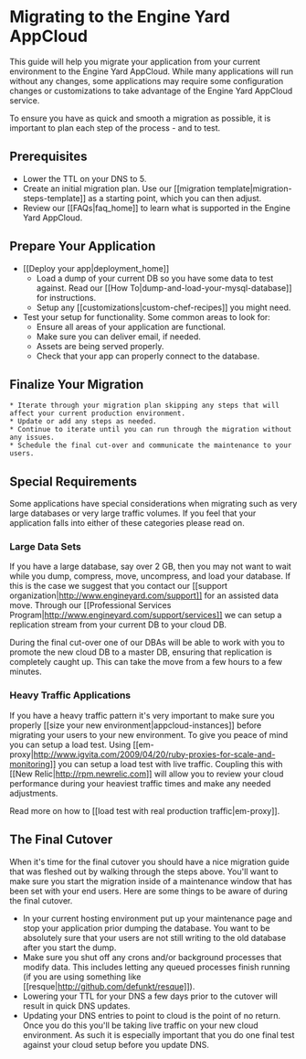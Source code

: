 # Migrating to the Engine Yard AppCloud

This guide will help you migrate your application from your current environment to the Engine Yard AppCloud. While many applications will run without any changes, some applications may require some configuration changes or customizations to take advantage of the Engine Yard AppCloud service.  

To ensure you have as quick and smooth a migration as possible, it is important to plan each step of the process - and to test.

## Prerequisites 
  - Lower the TTL on your DNS to 5.
  - Create an initial migration plan.  Use our [[migration template|migration-steps-template]] as a starting point, which you can then adjust.
  - Review our [[FAQs|faq_home]] to learn what is supported in the Engine Yard AppCloud.


## Prepare Your Application
  - [[Deploy your app|deployment_home]]
    * Load a dump of your current DB so you have some data to test against. Read our [[How To|dump-and-load-your-mysql-database]] for instructions.
    * Setup any [[customizations|custom-chef-recipes]] you might need.
  - Test your setup for functionality. Some common areas to look for:
    * Ensure all areas of your application are functional.
    * Make sure you can deliver email, if needed.
    * Assets are being served properly.
    * Check that your app can properly connect to the database.

## Finalize Your Migration
    * Iterate through your migration plan skipping any steps that will affect your current production environment.
    * Update or add any steps as needed.
    * Continue to iterate until you can run through the migration without any issues.
    * Schedule the final cut-over and communicate the maintenance to your users. 

## Special Requirements
  
Some applications have special considerations when migrating such as very large databases or very large traffic volumes. If you feel that your application falls into either of these categories please read on.

### Large Data Sets

If you have a large database, say over 2 GB, then you may not want to wait while you dump, compress, move, uncompress, and load your database. If this is the case we suggest that you contact our [[support organization|http://www.engineyard.com/support]] for an assisted data move.  Through our [[Professional Services Program|http://www.engineyard.com/support/services]] we can setup a replication stream from your current DB to your cloud DB.  

During the final cut-over one of our DBAs will be able to work with you to promote the new cloud DB to a master DB, ensuring that replication is completely caught up. This can take the move from a few hours to a few minutes.

### Heavy Traffic Applications

If you have a heavy traffic pattern it's very important to make sure you properly [[size your new environment|appcloud-instances]] before migrating your users to your new environment. To give you peace of mind you can setup a load test. Using [[em-proxy|http://www.igvita.com/2009/04/20/ruby-proxies-for-scale-and-monitoring]] you can setup a load test with live traffic. Coupling this with [[New Relic|http://rpm.newrelic.com]] will allow you to review your cloud performance during your heaviest traffic times and make any needed adjustments. 

Read more on how to [[load test with real production traffic|em-proxy]].


## The Final Cutover

When it's time for the final cutover you should have a nice migration guide that was fleshed out by walking through the steps above. You'll want to make sure you start the migration inside of a maintenance window that has been set with your end users. Here are some things to be aware of during the final cutover. 

  * In your current hosting environment put up your maintenance page and stop your application prior dumping the database. You want to be absolutely sure that your users are not still writing to the old database after you start the dump. 
  * Make sure you shut off any crons and/or background processes that modify data. This includes letting any queued processes finish running (if you are using something like [[resque|http://github.com/defunkt/resque]]). 
  * Lowering your TTL for your DNS a few days prior to the cutover will result in quick DNS updates.
  * Updating your DNS entries to point to cloud is the point of no return. Once you do this you'll be taking live traffic on your new cloud environment. As such it is especially important that you do one final test against your cloud setup before you update DNS. 

